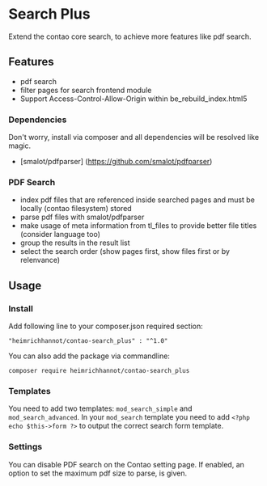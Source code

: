 # Search Plus

Extend the contao core search, to achieve more features like pdf search.

## Features

- pdf search
- filter pages for search frontend module 
- Support Access-Control-Allow-Origin within be_rebuild_index.html5

### Dependencies

Don't worry, install via composer and all dependencies will be resolved like magic.

- [smalot/pdfparser] (https://github.com/smalot/pdfparser)

### PDF Search

- index pdf files that are referenced inside searched pages and must be locally (contao filesystem) stored
- parse pdf files with smalot/pdfparser
- make usage of meta information from tl_files to provide better file titles (consider language too)
- group the results in the result list
- select the search order (show pages first, show files first or by relenvance)

## Usage

### Install 

Add following line to your composer.json required section:

    "heimrichhannot/contao-search_plus" : "^1.0"
    
You can also add the package via commandline:

    composer require heimrichhannot/contao-search_plus

### Templates

You need to add two templates: `mod_search_simple` and `mod_search_advanced`. In your `mod_search` template you need to add `<?php echo $this->form ?>` to output the correct search form template. 

### Settings

You can disable PDF search on the Contao setting page. If enabled, an option to set the maximum pdf size to parse, is given.